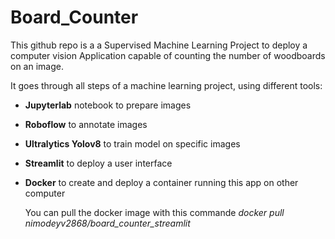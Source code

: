 # Board_Counter

This github repo is a a Supervised Machine Learning Project to deploy a computer vision Application capable of counting the number of woodboards on an image.

It goes through all steps of a machine learning project, using different tools:

- **Jupyterlab** notebook to prepare images
- **Roboflow** to annotate images
- **Ultralytics Yolov8** to train model on specific images
- **Streamlit** to deploy a user interface
- **Docker** to create and deploy a container running this app on other computer

  You can pull the docker image with this commande *docker pull nimodeyv2868/board_counter_streamlit*

